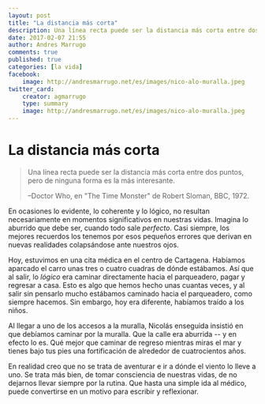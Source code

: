 ```yaml
---
layout: post
title: "La distancia más corta"
description: Una línea recta puede ser la distancia más corta entre dos puntos, pero de ninguna forma es la más interesante. .
date: 2017-02-07 21:55
author: Andres Marrugo
comments: true
published: true
categories: [la vida]
facebook:
    image: http://andresmarrugo.net/es/images/nico-alo-muralla.jpeg
twitter_card:
    creator: agmarrugo
    type: summary
    image: http://andresmarrugo.net/es/images/nico-alo-muralla.jpeg
---
```


# La distancia más corta

> Una línea recta puede ser la distancia más corta entre dos puntos, pero de ninguna forma es la más interesante.  
>
> –Doctor Who, en "The Time Monster" de Robert Sloman, BBC, 1972.

En ocasiones lo evidente, lo coherente y lo lógico, no resultan necesariamente en momentos significativos en nuestras vidas. Imagina lo aburrido que debe ser, cuando todo sale *perfecto*. Casi siempre, los mejores recuerdos los tenemos por esos pequeños errores que derivan en nuevas realidades colapsándose ante nuestros ojos. 

Hoy, estuvimos en una cita médica en el centro de Cartagena. Habíamos aparcado el carro unas tres o cuatro cuadras de dónde estábamos. Así que al salir, lo *lógico* era caminar directamente hacia el parqueadero, pagar y regresar a casa. Esto es algo que hemos hecho unas cuantas veces, y al salir sin pensarlo mucho estábamos caminado hacia el parqueadero, como siempre hacemos. Sin embargo, hoy era diferente, habíamos traído a los niños. 

Al llegar a uno de los accesos a la muralla, Nicolás enseguida insistió en que debíamos caminar por la muralla. Que la calle era aburrida -- y en efecto lo es. Qué mejor que caminar de regreso mientras miras el mar y tienes bajo tus pies una fortificación de alrededor de cuatrocientos años.

En realidad creo que no se trata de aventurar e ir a dónde el viento lo lleve a uno. Se trata más bien, de tomar consciencia de nuestras vidas, de no dejarnos llevar siempre por la rutina. Que hasta una simple ida al médico, puede convertirse en un motivo para escribir y reflexionar.